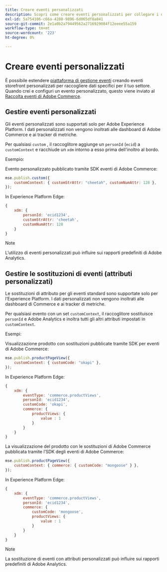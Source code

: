 ```yaml
---
title: Creare eventi personalizzati
description: Scopri come creare eventi personalizzati per collegare i dati di Adobe Commerce ad altri prodotti Adobe DX.
exl-id: 5a754106-c66a-4280-9896-6d065df8a841
source-git-commit: 2e1a0b2a79449562a2716929084f12eeee55a159
workflow-type: tm+mt
source-wordcount: '223'
ht-degree: 0%

---
```


# Creare eventi personalizzati

È possibile estendere [piattaforma di gestione eventi](events.md) creando eventi storefront personalizzati per raccogliere dati specifici per il tuo settore. Quando crei e configuri un evento personalizzato, questo viene inviato al [Raccolta eventi di Adobe Commerce](https://github.com/adobe/commerce-events/tree/main/packages/commerce-events-collectors).

## Gestire eventi personalizzati

Gli eventi personalizzati sono supportati solo per Adobe Experience Platform. I dati personalizzati non vengono inoltrati alle dashboard di Adobe Commerce e ai tracker di metriche.

Per qualsiasi `custom` , il raccoglitore aggiunge un `personId` (`ecid`) a `customContext` e racchiude un `xdm` intorno a esso prima dell&#39;inoltro al bordo.

Esempio:

Evento personalizzato pubblicato tramite SDK eventi di Adobe Commerce:

```javascript
mse.publish.custom({
    customContext: { customStrAttr: "cheetah", customNumAttr: 128 },
});
```

In Experience Platform Edge:

```javascript
{
    xdm: {
        personId: 'ecid1234',
        customStrAttr: 'cheetah',
        customNumAttr: 128
    }
}
```

>[!NOTE]
>
> L’utilizzo di eventi personalizzati può influire sui rapporti predefiniti di Adobe Analytics.

## Gestire le sostituzioni di eventi (attributi personalizzati)

Le sostituzioni di attributo per gli eventi standard sono supportate solo per l’Experience Platform. I dati personalizzati non vengono inoltrati alle dashboard di Commerce e ai tracker di metriche.

Per qualsiasi evento con un set `customContext`, il raccoglitore sostituisce `personId` e Adobe Analytics e inoltra tutti gli altri attributi impostati in `customContext`.

Esempi:

Visualizzazione prodotto con sostituzioni pubblicate tramite SDK per eventi di Adobe Commerce:

```javascript
mse.publish.productPageView({
    customContext: { customCode: "okapi" },
});
```

In Experience Platform Edge:

```javascript
{
    xdm: {
        eventType: 'commerce.productViews',
        personId: 'ecid1234',
        customCode: 'okapi',
        commerce: {
            productViews: {
                value : 1
            }
        }
    }
}
```

La visualizzazione del prodotto con le sostituzioni di Adobe Commerce pubblicata tramite l’SDK degli eventi di Adobe Commerce:

```javascript
mse.publish.productPageView({
    customContext: { commerce: { customCode: "mongoose" } },
});
```

In Experience Platform Edge:

```javascript
{
    xdm: {
        eventType: 'commerce.productViews',
        personId: 'ecid1234',
        commerce: {
            customCode: 'mongoose',
            productViews: {
                value : 1
            }
        }
    }
}
```

>[!NOTE]
>
> La sostituzione di eventi con attributi personalizzati può influire sui rapporti predefiniti di Adobe Analytics.

